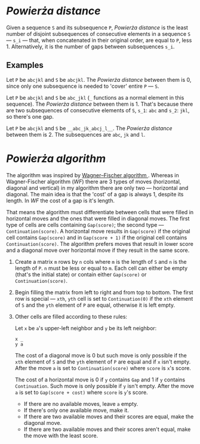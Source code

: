 # *Powierża distance*

Given a sequence `S` and its subsequence `P`, *Powierża distance* is the least number of disjoint subsequences of consecutive elements in a sequence `S` — `s_i` — that, when concatenated in their original order, are equal to `P`, less 1. Alternatively, it is the number of gaps between subsequences `s_i`.


## Examples

Let `P` be `abcjkl` and `S` be `abcjkl`. The *Powierża distance* between them is 0, since only one subsequence is needed to 'cover' entire `P` — `S`.

Let `P` be `abcjkl` and `S` be `abc_jkl` (`_` functions as a normal element in this sequence). The *Powierża distance* between them is 1. That's because there are two subsequences of consecutive elements of `S`, `s_1`: `abc` and `s_2`: `jkl`, so there's one gap.

Let `P` be `abcjkl` and `S` be `__abc_jk_abcj_l__`. The *Powierża distance* between them is 2. The subsequences are `abc`, `jk` and `l`.


# *Powierża algorithm*

The algorithm was inspired by [Wagner–Fischer algorithm
](https://en.wikipedia.org/wiki/Wagner%E2%80%93Fischer_algorithm). Whereas in Wagner-Fischer algorithm (*WF*) there are 3 types of moves (horizontal, diagonal and vertical) in my algorithm there are only two — horizontal and diagonal. The main idea is that the 'cost' of a gap is always 1, despite its length. In *WF* the cost of a gap is it's length.

That means the algorithm must differentiate between cells that were filled in horizontal moves and the ones that were filled in diagonal moves. The first type of cells are cells containing `Gap(score)`; the second type — `Continuation(score)`. A horizontal move results in `Gap(score)` if the original cell contains `Gap(score)` and in `Gap(score + 1)` if the original cell contains `Continuation(score)`. The algorithm prefers moves that result in lower score and a diagonal move over horizontal move if they result in the same score.

1. Create a matrix `m` rows by `n` cols where `m` is the length of `S` and `n` is the length of `P`. `n` must be less or equal to `m`. Each cell can either be empty (that's the initial state) or contain either `Gap(score)` or `Continuation(score)`.
2. Begin filling the matrix from left to right and from top to bottom. The first row is special — `xth`, `yth` cell is set to `Continuation(0)` if the `xth` element of `S` and the `yth` element of `P` are equal, otherwise it is left empty.
3. Other cells are filled according to these rules:

   Let `x` be `a`'s upper-left neighbor and `y` be its left neighbor:

   ```
   x _
   y a
   ```
   
   The cost of a diagonal move is 0 but such move is only possible if the `xth` element of `S` and the `yth` element of `P` are equal and if `x` isn't empty. After the move `a` is set to `Continuation(score)` where `score` is `x`'s score.

   The cost of a horizontal move is 0 if `y` contains `Gap` and 1 if `y` contains `Continuation`. Such move is only possible if `y` isn't empty. After the move `a` is set to `Gap(score + cost)` where `score` is `y`'s score.

   * If there are no available moves, leave `a` empty.
   * If there's only one available move, make it.
   * If there are two available moves and their scores are equal, make the diagonal move.
   * If there are two available moves and their scores aren't equal, make the move with the least score.
